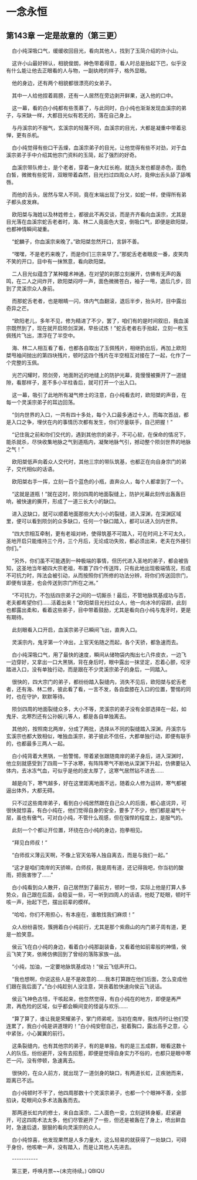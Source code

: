 # 一念永恒 
 ## 第143章 一定是故意的（第三更）
     白小纯深吸口气，缓缓收回目光，看向其他人，找到了玉简介绍的许小山。

    这许小山最好辨认，相貌俊朗，神色带着得意，看人时总是抬起下巴，似乎没有什么能让他去正眼看的人与物，一副纨绔的样子，格外显眼。

    他的身边，还有两个相貌都很漂亮的女弟子。

    其中一人给他捏着肩膀，还有一人居然在旁边剥开鲜果，送入他的口中。

    这一幕，看的白小纯都有些羡慕了，与此同时，白小纯也渐渐发现血溪宗的弟子，与宋缺一样，大都目光似有若无的，落在自己身上。

    与丹溪宗的不服气，玄溪宗的轻蔑不同，血溪宗的目光，大都是凝重中带着忌惮，更有杀机。

    白小纯觉得有些口干舌燥，血溪宗弟子的目光，让他觉得有些不对劲，对于血溪宗弟子手中介绍其他宗门资料的玉简，起了强烈的好奇。

    血溪宗带队修士，是个老者，穿着一身大红长袍，就连头发也都是赤色，面色白皙，微微有些驼背，双眼带着森然，目光扫过四周众人时，竟伸出舌头舔了舔嘴唇。

    而他的舌头，居然与常人不同，竟在末端出现了分叉，如蛇一样，使得所有弟子都头皮发麻。

    欧阳桀与海姓以及林姓修士，都彼此不再交谈，而是齐齐看向血溪宗，尤其是目光落在血溪宗蛇舌老者时，海、林二人竟面色大变，倒吸口气，即便是欧阳桀，也都神情瞬间凝重。

    “蛇麟子，你血溪宗来晚了。”欧阳桀忽然开口，言辞不善。

    “嘿嘿，不是老朽来晚了，而是你们三宗来早了。”那蛇舌老者眼皮一番，皮笑肉不笑的开口，目中有一抹煞意，看向欧阳桀。

    二人目光似蕴含了某种瞳术神通，在对望的刹那立刻展开，仿佛有无声的轰鸣，在二人之间炸开，欧阳桀闷哼一声，面色微微苍白，袖子一甩，退后几步，回到了灵溪宗众人身前。

    而那蛇舌老者，也是眼睛一闪，体内气血翻滚，退后半步，抬头时，目中露出奇异之芒。

    “欧阳老儿，多年不见，修为精进了不少，罢了，咱们有的是时间叙旧，我血溪宗既然到了，现在就开启陨剑深渊，早些试炼！”蛇舌老者右手抬起，立刻一枚玉佩残片飞出，漂浮在了半空中。

    海、林二人相互看了看，也都各自取出了玉佩残片，相继扔出后，再加上欧阳桀甩袖间抛出的第四块残片，顿时这四个残片在半空相互对接在了一起，化作了一个完整的玉佩。

    光芒闪耀时，陨剑旁，地面附近的地缝上的防护光幕，竟慢慢被撕开了一道缝隙，看那样子，差不多小半柱香后，就可打开一个出入口。

    这一幕，吸引了此地所有凝气修士的注意，白小纯看去时，欧阳桀的声音，在每一个灵溪宗弟子的耳边回荡。

    “剑内世界的入口，一共有四十多处，每个入口最多通过十人，而每次首战，都是入口之争，埋伏在内的事情历次都有发生，你们尽量联手，自己把握！”

    “记住我之前和你们交代的，遇到其他宗的弟子，不可心软，在保命的情况下，能杀就杀，尽快收集地脉之气到道瓶内，凝聚地脉气引，撼动整个陨剑世界的地脉之气！”

    欧阳桀低声向着众人交代时，其他三宗的带队筑基，也都正在向自身宗门的弟子，交代相似的话语。

    欧阳桀右手一挥，立刻一百个蓝色的小瓶，直奔众人，每个人都拿到了一个。

    “这就是道瓶！”就在这时，陨剑四周的地面裂缝上，防护光幕此刻传出轰轰巨响，被快速的撕开，形成了一道三长大小的缺口。

    进入这缺口，就可以顺着地面那些大大小小的裂缝，进入深渊，在深渊区域里，便可以看到陨剑的众多缺口，任何一个缺口踏入，都可以进入剑内世界。

    “四大宗相互牵制，更有老祖对峙，使得筑基不可踏入，可在时间上不可太久，圣地开启只能维持三个月，三个月后，无论成功失败，都必须出来，老夫在外接引你们。”

    “另外，你们虽不可能遇到一种极端的事情，但历代进入圣地的弟子，都会被告知，这圣地当年被四大宗老祖，布置了四个传送阵，只有此地出现极端情况，形成不可抗力时，阵法会被引动，从而按照你们所修的功法分辨，将你们传送回宗门，即便有误差，也会传送到宗门所在之洲。”

    “不可抗力，不包括四宗弟子之间的一切厮杀！最后，不管地脉筑基成功与否，老夫都希望你们……活着出来！”欧阳桀目光扫过众人，他一向冰冷的容颜，此刻也都露出柔和，看着这些弟子，目中带着鼓励，尤其是看向白小纯与鬼牙时，更是有期待。

    此刻眼看入口开启，血溪宗弟子已瞬间飞出，直奔入口。

    灵溪宗内，鬼牙第一个冲出，上官天佑随之而起，各个天骄，都急速而去。

    白小纯深吸口气，用了最快的速度，瞬间从储物袋内掏出七八件皮衣，一边飞一边穿好，又拿出一口大黑锅，背在身后时，眼中露出一抹坚定，忍着心颤，咬牙踏进入口，没有单独行动，而是跟在不少灵溪宗弟子的身后，一同踏入。

    很快的，四大宗门的弟子，都纷纷踏入裂缝内，消失不见后，欧阳桀与蛇舌老者，还有海、林二修，彼此看了看，一言不发，各自盘膝在入口的位置，警惕的同时，也在守护，默默等待。

    陨剑四周的地面裂缝众多，大小不等，灵溪宗的弟子没有全部选择在一起，如鬼牙、北寒烈还有公孙婉儿等人，都是各自单独离去。

    其他的，按照南北两岸，分成了两批，选择从不同的裂缝踏入深渊，丹溪宗与玄溪宗也都大致相似，唯独血溪宗，弟子彼此不信任，大都单独行动，即便有联手的，也都最多三两人一起。

    白小纯背着大黑锅，一脸警惕，带着紧张跟随南岸的弟子身后，进入深渊时，他立刻就感受到了四周一下子冰寒，有阵阵寒气不断地从深渊下升起，仿佛要钻入体内，去冰冻气血，可似乎是他的皮太厚了，这寒气居然钻不进去……

    越是向下，寒气越多，好在这里距离地面不远，随着众人修为运转，寒气都被逼出体外，大都无碍。

    只不过这些南岸弟子，看到白小纯居然跟在自己众人的后面，都心底诧异，可很快就惊喜，有白小纯在，他们觉得自身的安全，要多了不少，他们都是凝气十层，虽也有傲气，可对白小纯，不管什么观感，但在强悍的程度上，是服气的。

    此刻一个个都让开位置，环绕在白小纯的身边，抱拳相见。

    “拜见白师叔！”

    “白师叔义薄云天啊，不像上官天佑等人独自离去，而是与我们一起。”

    “这才是咱们南岸的天骄嘛，白师叔，我是周有道，还记得我吧，你当初的酸雨，把我害惨了……”

    白小纯看到众人散开，自己居然到了最前方，顿时一惊，实际上他是打算人多势众，自己跟在后面，会稳妥一些，可一听到四周人的话语，他眨了眨眼，顿时干咳一声，抬起下巴，摆出前辈的模样。

    “哈哈，你们不用担心，有本座在，谁敢找我们麻烦！”

    众人纷纷喜悦，簇拥着白小纯前行，尤其是那个紫鼎山的内门弟子周有道，更是一脸笑意。

    侯云飞在白小纯的身边，看着白小纯那副装备，又看着他如前辈般的神情，侯云飞笑了笑，依稀仿佛回到了曾经的落陈家族一战。

    “小纯，加油，一定要地脉筑基成功！”侯云飞低声开口。

    “我也想啊，你说这些人是不是故意的……我本打算跟在他们后面，怎么变成他们跟在我后面了。”白小纯趁别人没注意，哭丧着脸快速向侯云飞说话。

    侯云飞神色古怪，干咳起来，他忽然觉得，有白小纯在的地方，即便是再严肃，再危险的区域，似乎都会瞬间变的怪诞与欢乐……

    “算了算了，谁让我是荣耀弟子，掌门师弟呢，当初在南岸，我炼丹时让他们受连累了，我白小纯是讲道理的！”白小纯安慰自己，挺着胸口，露出高手之意，心中紧张，小心翼翼的前行。

    这条裂缝内，也有其他宗的弟子，有的是单独，有的是三五成群，眼看这数十人的队伍，纷纷避开，没有去招惹，即便是觉得自身实力不俗的，也都只是眼中寒芒一闪，没有停顿，急速离去。

    很快的，在众人前方，就出现了一道剑身的缺口，有两道长虹，正疾驰而来，距离已不远。

    白小纯顿时不干了，他四周那数十个灵溪宗弟子，也都一个个眼神不善，全部掐诀，眨眼间众多术法轰轰而去。

    那两道长虹内的修士，来自血溪宗，二人面色一变，立刻逆转身躯，赶紧避开，可这四周术法太多，他们尽管避开了一些，但还是被轰在了身上，喷出鲜血时，急速后退，狠狠的看向灵溪宗的众人。

    白小纯惊喜，他发现果然是人多力量大，这么轻易的就获得了一处缺口，可碍于身份，他咳嗽一声，没有踏入，而是让其他人先进去。

    -----------

    第三更，呼唤月票~~(未完待续。) 
QBIQU